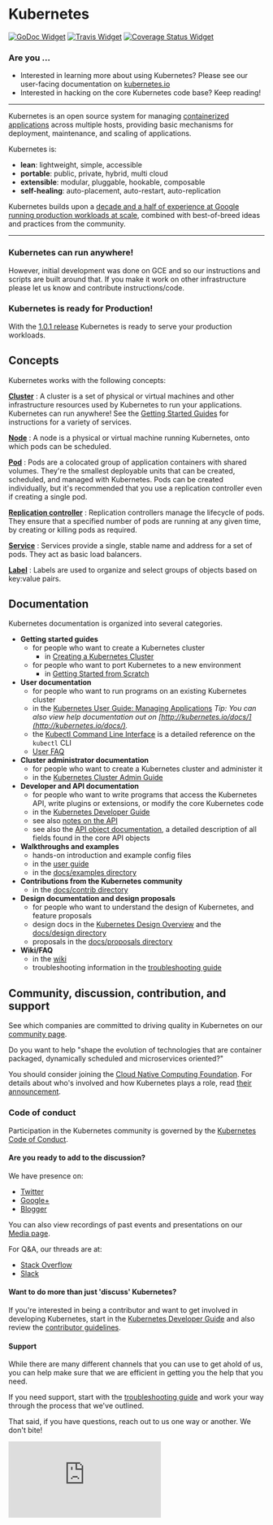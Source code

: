 # Kubernetes

[![GoDoc Widget]][GoDoc] [![Travis Widget]][Travis] [![Coverage Status Widget]][Coverage Status]

[GoDoc]: https://godoc.org/k8s.io/kubernetes
[GoDoc Widget]: https://godoc.org/k8s.io/kubernetes?status.svg
[Travis]: https://travis-ci.org/kubernetes/kubernetes
[Travis Widget]: https://travis-ci.org/kubernetes/kubernetes.svg?branch=master
[Coverage Status]: https://coveralls.io/r/kubernetes/kubernetes
[Coverage Status Widget]: https://coveralls.io/repos/kubernetes/kubernetes/badge.svg

### Are you ...
  * Interested in learning more about using Kubernetes?  Please see our user-facing documentation on [kubernetes.io](http://kubernetes.io)
  * Interested in hacking on the core Kubernetes code base?  Keep reading!

<hr>

Kubernetes is an open source system for managing [containerized applications](https://github.com/kubernetes/kubernetes/wiki/Why-Kubernetes%3F#why-containers) across multiple hosts,
providing basic mechanisms for deployment, maintenance, and scaling of applications.

Kubernetes is:

* **lean**: lightweight, simple, accessible
* **portable**: public, private, hybrid, multi cloud
* **extensible**: modular, pluggable, hookable, composable
* **self-healing**: auto-placement, auto-restart, auto-replication

Kubernetes builds upon a [decade and a half of experience at Google running production workloads at scale](https://research.google.com/pubs/pub43438.html), combined with best-of-breed ideas and practices from the community.

<hr>

### Kubernetes can run anywhere!
However, initial development was done on GCE and so our instructions and scripts are built around that.  If you make it work on other infrastructure please let us know and contribute instructions/code.

### Kubernetes is ready for Production!
With the [1.0.1 release](https://github.com/kubernetes/kubernetes/releases/tag/v1.0.1) Kubernetes is ready to serve your production workloads.


## Concepts

Kubernetes works with the following concepts:

[**Cluster**](docs/admin/README.md)
: A cluster is a set of physical or virtual machines and other infrastructure resources used by Kubernetes to run your applications. Kubernetes can run anywhere! See the [Getting Started Guides](docs/getting-started-guides) for instructions for a variety of services.

[**Node**](docs/admin/node.md)
: A node is a physical or virtual machine running Kubernetes, onto which pods can be scheduled.

[**Pod**](docs/user-guide/pods.md)
: Pods are a colocated group of application containers with shared volumes. They're the smallest deployable units that can be created, scheduled, and managed with Kubernetes. Pods can be created individually, but it's recommended that you use a replication controller even if creating a single pod.

[**Replication controller**](docs/user-guide/replication-controller.md)
: Replication controllers manage the lifecycle of pods. They ensure that a specified number of pods are running
at any given time, by creating or killing pods as required.

[**Service**](docs/user-guide/services.md)
: Services provide a single, stable name and address for a set of pods.
They act as basic load balancers.

[**Label**](docs/user-guide/labels.md)
: Labels are used to organize and select groups of objects based on key:value pairs.

## Documentation

Kubernetes documentation is organized into several categories.

  - **Getting started guides**
    - for people who want to create a Kubernetes cluster
      - in [Creating a Kubernetes Cluster](docs/getting-started-guides/README.md)
    - for people who want to port Kubernetes to a new environment
      - in [Getting Started from Scratch](docs/getting-started-guides/scratch.md)
  - **User documentation**
    - for people who want to run programs on an existing Kubernetes cluster
    - in the [Kubernetes User Guide: Managing Applications](docs/user-guide/README.md)
	*Tip: You can also view help documentation out on [http://kubernetes.io/docs/](http://kubernetes.io/docs/).*
    - the [Kubectl Command Line Interface](docs/user-guide/kubectl/kubectl.md) is a detailed reference on
      the `kubectl` CLI
    - [User FAQ](https://github.com/kubernetes/kubernetes/wiki/User-FAQ)
  - **Cluster administrator documentation**
    - for people who want to create a Kubernetes cluster and administer it
    - in the [Kubernetes Cluster Admin Guide](docs/admin/README.md)
  - **Developer and API documentation**
    - for people who want to write programs that access the Kubernetes API, write plugins
      or extensions, or modify the core Kubernetes code
    - in the [Kubernetes Developer Guide](docs/devel/README.md)
    - see also [notes on the API](docs/api.md)
    - see also the [API object documentation](http://kubernetes.io/third_party/swagger-ui/), a
      detailed description of all fields found in the core API objects
  - **Walkthroughs and examples**
    - hands-on introduction and example config files
    - in the [user guide](docs/user-guide/README.md#quick-walkthrough)
    - in the [docs/examples directory](examples/)
  - **Contributions from the Kubernetes community**
    - in the [docs/contrib directory](contrib/)
  - **Design documentation and design proposals**
    - for people who want to understand the design of Kubernetes, and feature proposals
    - design docs in the [Kubernetes Design Overview](docs/design/README.md) and the [docs/design directory](docs/design/)
    - proposals in the [docs/proposals directory](docs/proposals/)
  - **Wiki/FAQ**
    - in the [wiki](https://github.com/kubernetes/kubernetes/wiki)
    - troubleshooting information in the [troubleshooting guide](docs/troubleshooting.md)

## Community, discussion, contribution, and support

See which companies are committed to driving quality in Kubernetes on our [community page](http://kubernetes.io/community/).

Do you want to help "shape the evolution of technologies that are container packaged, dynamically scheduled and microservices oriented?"

You should consider joining the [Cloud Native Computing Foundation](https://cncf.io/about). For details about who's involved and how Kubernetes plays a role, read [their announcement](https://cncf.io/news/announcement/2015/07/new-cloud-native-computing-foundation-drive-alignment-among-container).

### Code of conduct

Participation in the Kubernetes community is governed by the [Kubernetes Code of Conduct](code-of-conduct.md).

#### Are you ready to add to the discussion?

We have presence on:

 * [Twitter](https://twitter.com/kubernetesio)
 * [Google+](https://plus.google.com/u/0/b/116512812300813784482/116512812300813784482)
 * [Blogger](http://blog.kubernetes.io/)

You can also view recordings of past events and presentations on our [Media page](http://kubernetes.io/media/).

For Q&A, our threads are at:

 * [Stack Overflow](http://stackoverflow.com/questions/tagged/kubernetes)
 * [Slack](/docs/troubleshooting.md#slack)

#### Want to do more than just 'discuss' Kubernetes?

If you're interested in being a contributor and want to get involved in developing Kubernetes, start in the [Kubernetes Developer Guide](docs/devel/README.md) and also review the [contributor guidelines](CONTRIBUTING.md).

#### Support

While there are many different channels that you can use to get ahold of us, you can help make sure that we are efficient in getting you the help that you need.

If you need support, start with the [troubleshooting guide](docs/troubleshooting.md#getting-help) and work your way through the process that we've outlined.

That said, if you have questions, reach out to us one way or another.  We don't bite!


[![Analytics](https://kubernetes-site.appspot.com/UA-36037335-10/GitHub/README.md?pixel)]()
